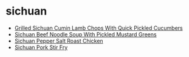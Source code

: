 # sichuan

 * [Grilled Sichuan Cumin Lamb Chops With Quick Pickled Cucumbers](index/g/grilled-sichuan-cumin-lamb-chops-with-quick-pickled-cucumbers-51239210.json)
 * [Sichuan Beef Noodle Soup With Pickled Mustard Greens](index/s/sichuan-beef-noodle-soup-with-pickled-mustard-greens-357515.json)
 * [Sichuan Pepper Salt Roast Chicken](index/s/sichuan-pepper-salt-roast-chicken-358036.json)
 * [Sichuan Pork Stir Fry](index/s/sichuan-pork-stir-fry.json)
